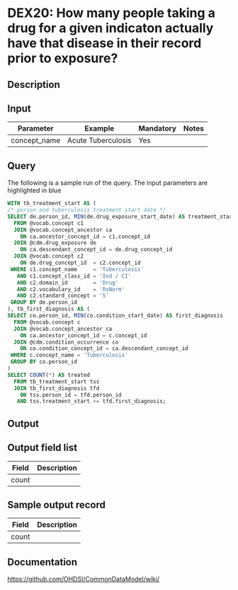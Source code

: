 <!---
Group:drug exposure
Name:DEX20 How many people taking a drug for a given indicaton actually have that disease in their record prior to exposure?
Author:Patrick Ryan
CDM Version: 5.3
-->

# DEX20: How many people taking a drug for a given indicaton actually have that disease in their record prior to exposure?

## Description
## Input

|  Parameter |  Example |  Mandatory |  Notes |
| --- | --- | --- | --- |
| concept_name | Acute Tuberculosis | Yes |   


## Query

The following is a sample run of the query. The input parameters are highlighted in  blue


```sql
WITH tb_treatment_start AS (
/* person and tuberculosis treatment start date */
SELECT de.person_id, MIN(de.drug_exposure_start_date) AS treatment_start
  FROM @vocab.concept c1
  JOIN @vocab.concept_ancestor ca
    ON ca.ancestor_concept_id = c1.concept_id 
  JOIN @cdm.drug_exposure de
    ON ca.descendant_concept_id = de.drug_concept_id
  JOIN @vocab.concept c2
    ON de.drug_concept_id  = c2.concept_id
 WHERE c1.concept_name     = 'Tuberculosis'   
   AND c1.concept_class_id = 'Ind / CI'
   AND c2.domain_id        = 'Drug'
   AND c2.vocabulary_id    = 'RxNorm'
   AND c2.standard_concept = 'S'
 GROUP BY de.person_id
), tb_first_diagnosis AS (
SELECT co.person_id, MIN(co.condition_start_date) AS first_diagnosis  
  FROM @vocab.concept c
  JOIN @vocab.concept_ancestor ca
    ON ca.ancestor_concept_id = c.concept_id 
  JOIN @cdm.condition_occurrence co
    ON co.condition_concept_id = ca.descendant_concept_id  
 WHERE c.concept_name = 'Tuberculosis'
 GROUP BY co.person_id
)
SELECT COUNT(*) AS treated 
  FROM tb_treatment_start tss
  JOIN tb_first_diagnosis tfd
    ON tss.person_id = tfd.person_id
   AND tss.treatment_start >= tfd.first_diagnosis;
```

## Output

## Output field list

|  Field |  Description |
| --- | --- |
| count |   |

## Sample output record

|  Field |  Description |
| --- | --- |
| count |   |

## Documentation
https://github.com/OHDSI/CommonDataModel/wiki/
